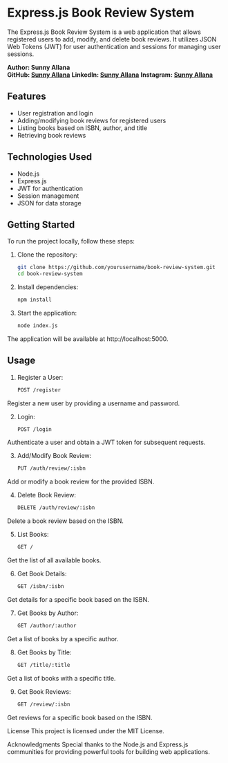 # Express.js Book Review System

The Express.js Book Review System is a web application that allows registered users to add, modify, and delete book reviews. It utilizes JSON Web Tokens (JWT) for user authentication and sessions for managing user sessions.

**Author: Sunny Allana**  
**GitHub: [Sunny Allana](https://github.com/sunnyallana/)**
**LinkedIn: [Sunny Allana](https://www.linkedin.com/in/sunnyallana/)**
**Instagram: [Sunny Allana](https://www.instagram.com/imsunnyallana/)**

## Features

- User registration and login
- Adding/modifying book reviews for registered users
- Listing books based on ISBN, author, and title
- Retrieving book reviews

## Technologies Used

- Node.js
- Express.js
- JWT for authentication
- Session management
- JSON for data storage

## Getting Started

To run the project locally, follow these steps:

1. Clone the repository:

   ```bash
   git clone https://github.com/yourusername/book-review-system.git
   cd book-review-system
   ```

2. Install dependencies:
    ```bash
    npm install
    ```

3. Start the application:
    ```bash
    node index.js
    ```
The application will be available at http://localhost:5000.

## Usage
1. Register a User:
    ```bash
    POST /register
    ```
Register a new user by providing a username and password.

2. Login:
    ```bash
    POST /login
    ```

 Authenticate a user and obtain a JWT token for subsequent requests.

3. Add/Modify Book Review:
    ```bash
    PUT /auth/review/:isbn
    ```

 Add or modify a book review for the provided ISBN.

4. Delete Book Review:
    ```bash
    DELETE /auth/review/:isbn
    ```

Delete a book review based on the ISBN.

5. List Books:
    ```bash
    GET /
    ```
Get the list of all available books.

6. Get Book Details:
    ```bash
    GET /isbn/:isbn
    ```

Get details for a specific book based on the ISBN.

7. Get Books by Author:
    ```bash
    GET /author/:author
    ```

Get a list of books by a specific author.

8. Get Books by Title:
    ```bash
    GET /title/:title
    ```
    
Get a list of books with a specific title.

9. Get Book Reviews:
    ```bash
    GET /review/:isbn
    ```

Get reviews for a specific book based on the ISBN.

License
This project is licensed under the MIT License.

Acknowledgments
Special thanks to the Node.js and Express.js communities for providing powerful tools for building web applications.
